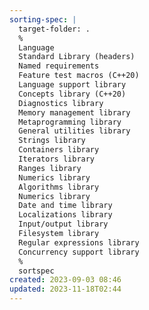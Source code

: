 ```yaml
---
sorting-spec: |
  target-folder: .
  %
  Language
  Standard Library (headers)
  Named requirements
  Feature test macros (C++20)
  Language support library
  Concepts library (C++20)
  Diagnostics library
  Memory management library
  Metaprogramming library
  General utilities library
  Strings library
  Containers library
  Iterators library
  Ranges library
  Numerics library
  Algorithms library
  Numerics library
  Date and time library
  Localizations library
  Input/output library
  Filesystem library
  Regular expressions library
  Concurrency support library
  %
  sortspec
created: 2023-09-03 08:46
updated: 2023-11-18T02:44
---
```




